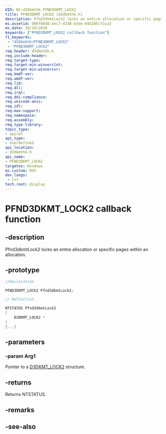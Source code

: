 ```yaml
---
UID: NC:d3dkmthk.PFND3DKMT_LOCK2
title: PFND3DKMT_LOCK2 (d3dkmthk.h)
description: Pfnd3dkmtLock2 locks an entire allocation or specific pages within an allocation.
ms.assetid: d06f98d8-dec7-4330-b3de-845205cf1ca3
ms.date: 10/19/2018
keywords: ["PFND3DKMT_LOCK2 callback function"]
f1_keywords:
 - "d3dkmthk/PFND3DKMT_LOCK2"
 - "PFND3DKMT_LOCK2"
req.header: d3dkmthk.h
req.include-header:
req.target-type:
req.target-min-winverclnt:
req.target-min-winversvr:
req.kmdf-ver:
req.umdf-ver:
req.lib:
req.dll:
req.irql: 
req.ddi-compliance:
req.unicode-ansi:
req.idl:
req.max-support:
req.namespace:
req.assembly:
req.type-library: 
topic_type: 
- apiref
api_type: 
- UserDefined
api_location: 
- d3dkmthk.h
api_name: 
- PFND3DKMT_LOCK2
targetos: Windows
ms.custom: RS5
dev_langs:
 - c++
tech.root: display
---
```


# PFND3DKMT_LOCK2 callback function

## -description

Pfnd3dkmtLock2 locks an entire allocation or specific pages within an allocation.

## -prototype

```cpp
//Declaration

PFND3DKMT_LOCK2 Pfnd3dkmtLock2; 

// Definition

NTSTATUS Pfnd3dkmtLock2 
(
	D3DKMT_LOCK2 *
)
{...}

```

## -parameters

### -param Arg1

Pointer to a [D3DKMT_LOCK2](ns-d3dkmthk-_d3dkmt_lock2.md) structure.

## -returns

Returns NTSTATUS.


## -remarks




## -see-also
